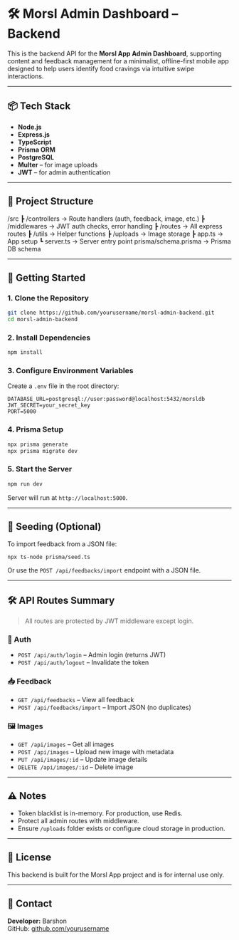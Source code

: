 # 🛠️ Morsl Admin Dashboard – Backend

This is the backend API for the **Morsl App Admin Dashboard**, supporting content and feedback management for a minimalist, offline-first mobile app designed to help users identify food cravings via intuitive swipe interactions.

---

## 📦 Tech Stack

- **Node.js**
- **Express.js**
- **TypeScript**
- **Prisma ORM**
- **PostgreSQL**
- **Multer** – for image uploads
- **JWT** – for admin authentication

---

## 📁 Project Structure

/src
┣ /controllers → Route handlers (auth, feedback, image, etc.)
┣ /middlewares → JWT auth checks, error handling
┣ /routes → All express routes
┣ /utils → Helper functions
┣ /uploads → Image storage
┣ app.ts → App setup
┗ server.ts → Server entry point
prisma/schema.prisma → Prisma DB schema

---

## 🚀 Getting Started

### 1. Clone the Repository

```bash
git clone https://github.com/yourusername/morsl-admin-backend.git
cd morsl-admin-backend
```

### 2. Install Dependencies

```bash
npm install
```

### 3. Configure Environment Variables

Create a `.env` file in the root directory:

```env
DATABASE_URL=postgresql://user:password@localhost:5432/morsldb
JWT_SECRET=your_secret_key
PORT=5000
```

### 4. Prisma Setup

```bash
npx prisma generate
npx prisma migrate dev
```

### 5. Start the Server

```bash
npm run dev
```

Server will run at `http://localhost:5000`.

---

## 🧪 Seeding (Optional)

To import feedback from a JSON file:

```bash
npx ts-node prisma/seed.ts
```

Or use the `POST /api/feedbacks/import` endpoint with a JSON file.

---

## 🛠️ API Routes Summary

> All routes are protected by JWT middleware except login.

### 🔐 Auth

- `POST /api/auth/login` – Admin login (returns JWT)
- `POST /api/auth/logout` – Invalidate the token

### 📥 Feedback

- `GET /api/feedbacks` – View all feedback
- `POST /api/feedbacks/import` – Import JSON (no duplicates)

### 🖼️ Images

- `GET /api/images` – Get all images
- `POST /api/images` – Upload new image with metadata
- `PUT /api/images/:id` – Update image details
- `DELETE /api/images/:id` – Delete image

---

## ⚠️ Notes

- Token blacklist is in-memory. For production, use Redis.
- Protect all admin routes with middleware.
- Ensure `/uploads` folder exists or configure cloud storage in production.

---

## 📝 License

This backend is built for the Morsl App project and is for internal use only.

---

## 🙋 Contact

**Developer:** Barshon  
GitHub: [github.com/yourusername](https://github.com/barshono96)
